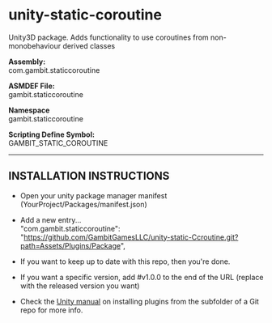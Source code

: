 # unity-static-coroutine
Unity3D package. Adds functionality to use coroutines from non-monobehaviour derived classes

**Assembly:**\
com.gambit.staticcoroutine

**ASMDEF File:**\
gambit.staticcoroutine

**Namespace**\
gambit.staticcoroutine

**Scripting Define Symbol:**\
GAMBIT_STATIC_COROUTINE

------------------------------
INSTALLATION INSTRUCTIONS
------------------------------
- Open your unity package manager manifest (YourProject/Packages/manifest.json)

- Add a new entry...\
  "com.gambit.staticcoroutine": "https://github.com/GambitGamesLLC/unity-static-Ccroutine.git?path=Assets/Plugins/Package",

- If you want to keep up to date with this repo, then you're done.
- If you want a specific version, add #v1.0.0 to the end of the URL (replace with the released version you want)

- Check the [Unity manual](https://docs.unity3d.com/Manual/upm-git.html#subfolder) on installing plugins from the subfolder of a Git repo for more info.
